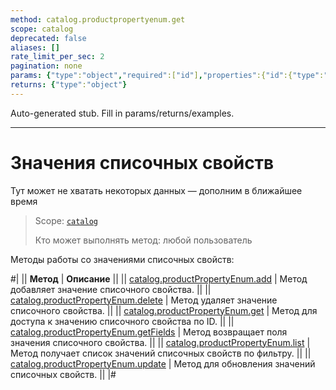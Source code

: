 ```yaml
---
method: catalog.productpropertyenum.get
scope: catalog
deprecated: false
aliases: []
rate_limit_per_sec: 2
pagination: none
params: {"type":"object","required":["id"],"properties":{"id":{"type":"integer"}}}
returns: {"type":"object"}
---
```


Auto-generated stub. Fill in params/returns/examples.

---

# Значения списочных свойств



Тут может не хватать некоторых данных — дополним в ближайшее время



> Scope: [`catalog`](../../scopes/permissions.md)
>
> Кто может выполнять метод: любой пользователь

Методы работы со значениями списочных свойств:

#|
|| **Метод** | **Описание** ||
|| [catalog.productPropertyEnum.add](./catalog-product-property-enum-add.md) | Метод добавляет значение списочного свойства. ||
|| [catalog.productPropertyEnum.delete](./catalog-product-property-enum-delete.md) | Метод удаляет значение списочного свойства. ||
|| [catalog.productPropertyEnum.get](./catalog-product-property-enum-get.md) | Метод для доступа к значению списочного свойства по ID. ||
|| [catalog.productPropertyEnum.getFields](./catalog-product-property-enum-get-fields.md) | Метод возвращает поля значения списочного свойства. ||
|| [catalog.productPropertyEnum.list](./catalog-product-property-enum-list.md) | Метод получает список значений списочных свойств по фильтру. ||
|| [catalog.productPropertyEnum.update](./catalog-product-property-enum-update.md) | Метод для обновления значений списочных свойств. ||
|#
